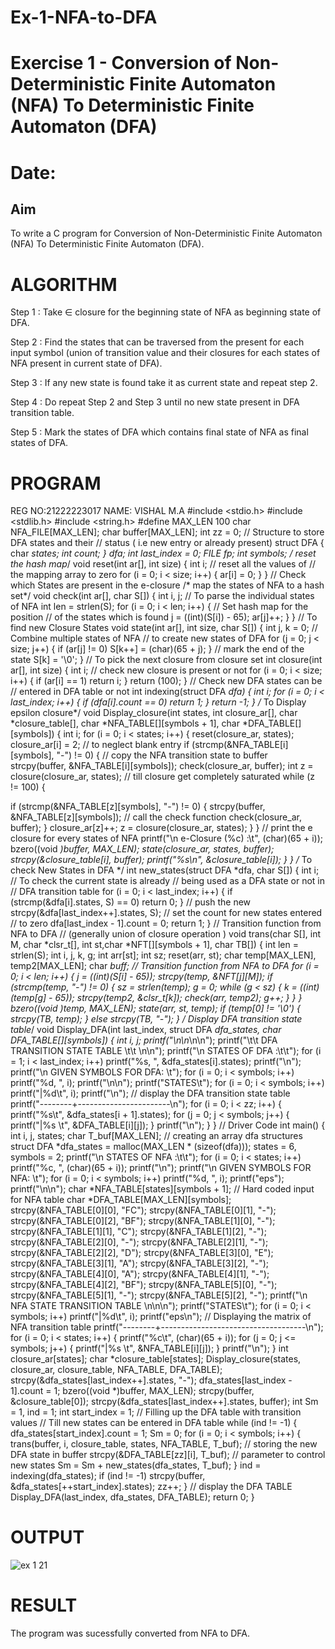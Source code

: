 
# Ex-1-NFA-to-DFA
# Exercise 1 - Conversion of Non-Deterministic Finite Automaton (NFA) To Deterministic Finite Automaton (DFA)

# Date: 
## Aim
To write a C program for Conversion of Non-Deterministic Finite Automaton (NFA) To 
Deterministic Finite Automaton (DFA).
# ALGORITHM
Step 1 : Take ∈ closure for the beginning state of NFA as beginning state of DFA. 

Step 2 : Find the states that can be traversed from the present for each input symbol (union of 
transition value and their closures for each states of NFA present in current state of DFA). 

Step 3 : If any new state is found take it as current state and repeat step 2. 

Step 4 : Do repeat Step 2 and Step 3 until no new state present in DFA transition table. 

Step 5 : Mark the states of DFA which contains final state of NFA as final states of DFA.
# PROGRAM
REG NO:21222223017
NAME:   VISHAL M.A
#include <stdio.h>
#include <stdlib.h>
#include <string.h>
#define MAX_LEN 100
char NFA_FILE[MAX_LEN];
char buffer[MAX_LEN];
int zz = 0;
// Structure to store DFA states and their
// status ( i.e new entry or already present)
struct DFA {
 char *states;
 int count;
} dfa;
int last_index = 0;
FILE *fp;
int symbols;
/* reset the hash map*/
void reset(int ar[], int size) {
 int i;
 // reset all the values of
 // the mapping array to zero
 for (i = 0; i < size; i++) {
 ar[i] = 0;
 }
}
// Check which States are present in the e-closure
/* map the states of NFA to a hash set*/
void check(int ar[], char S[]) {
 int i, j;
 // To parse the individual states of NFA
 int len = strlen(S);
 for (i = 0; i < len; i++) {
 // Set hash map for the position
 // of the states which is found
 j = ((int)(S[i]) - 65);
 ar[j]++;
 }
}
// To find new Closure States
void state(int ar[], int size, char S[]) {
 int j, k = 0;
 // Combine multiple states of NFA
 // to create new states of DFA
 for (j = 0; j < size; j++) {
 if (ar[j] != 0)
 S[k++] = (char)(65 + j);
 }
 // mark the end of the state
 S[k] = '\0';
}
// To pick the next closure from closure set
int closure(int ar[], int size) {
 int i;
 // check new closure is present or not
 for (i = 0; i < size; i++) {
 if (ar[i] == 1)
 return i;
 }
 return (100);
}
// Check new DFA states can be
// entered in DFA table or not
int indexing(struct DFA *dfa) {
 int i;
 for (i = 0; i < last_index; i++) {
 if (dfa[i].count == 0)
 return 1;
 }
 return -1;
}
/* To Display epsilon closure*/
void Display_closure(int states, int closure_ar[],
 char *closure_table[],
 char *NFA_TABLE[][symbols + 1],
 char *DFA_TABLE[][symbols]) {
 int i;
 for (i = 0; i < states; i++) {
 reset(closure_ar, states);
 closure_ar[i] = 2;
 // to neglect blank entry
 if (strcmp(&NFA_TABLE[i][symbols], "-") != 0) {
 // copy the NFA transition state to buffer
 strcpy(buffer, &NFA_TABLE[i][symbols]);
 check(closure_ar, buffer);
 int z = closure(closure_ar, states);
 // till closure get completely saturated
 while (z != 100)
 {
 	
 if (strcmp(&NFA_TABLE[z][symbols], "-") != 0) {
 strcpy(buffer, &NFA_TABLE[z][symbols]);
 // call the check function
 check(closure_ar, buffer);
 }
 closure_ar[z]++;
 z = closure(closure_ar, states);
 }
 }
 // print the e closure for every states of NFA
 printf("\n e-Closure (%c) :\t", (char)(65 + i));
 bzero((void *)buffer, MAX_LEN);
 state(closure_ar, states, buffer);
 strcpy(&closure_table[i], buffer);
 printf("%s\n", &closure_table[i]);
 }
}
/* To check New States in DFA */
int new_states(struct DFA *dfa, char S[]) {
 int i;
 // To check the current state is already
 // being used as a DFA state or not in
 // DFA transition table
 for (i = 0; i < last_index; i++) {
 if (strcmp(&dfa[i].states, S) == 0)
 return 0;
 }
 // push the new
 strcpy(&dfa[last_index++].states, S);
 // set the count for new states entered
 // to zero
 dfa[last_index - 1].count = 0;
 return 1;
}
// Transition function from NFA to DFA
// (generally union of closure operation )
void trans(char S[], int M, char *clsr_t[], int st,char *NFT[][symbols + 1], char TB[]) {
 int len = strlen(S);
 int i, j, k, g;
 int arr[st];
 int sz;
 reset(arr, st);
 char temp[MAX_LEN], temp2[MAX_LEN];
 char *buff;
 // Transition function from NFA to DFA
 for (i = 0; i < len; i++) {
 j = ((int)(S[i] - 65));
 strcpy(temp, &NFT[j][M]);
 if (strcmp(temp, "-") != 0) {
 sz = strlen(temp);
 g = 0;
 while (g < sz) {
 k = ((int)(temp[g] - 65));
 strcpy(temp2, &clsr_t[k]);
 check(arr, temp2);
 g++;
 }
 }
 }
 bzero((void *)temp, MAX_LEN);
 state(arr, st, temp);
 if (temp[0] != '\0') {
 strcpy(TB, temp);
 } else
 strcpy(TB, "-");
}
/* Display DFA transition state table*/
void Display_DFA(int last_index, struct DFA *dfa_states,
 char *DFA_TABLE[][symbols]) {
 int i, j;
 printf("\n\n**\n\n");
 printf("\t\t DFA TRANSITION STATE TABLE \t\t \n\n");
 printf("\n STATES OF DFA :\t\t");
 for (i = 1; i < last_index; i++)
 printf("%s, ", &dfa_states[i].states);
  printf("\n");
 printf("\n GIVEN SYMBOLS FOR DFA: \t");
 for (i = 0; i < symbols; i++)
 printf("%d, ", i);
 printf("\n\n");
 printf("STATES\t");
 for (i = 0; i < symbols; i++)
 printf("|%d\t", i);
 printf("\n");
 // display the DFA transition state table
 printf("--------+-----------------------\n");
 for (i = 0; i < zz; i++) {
 printf("%s\t", &dfa_states[i + 1].states);
 for (j = 0; j < symbols; j++) {
 printf("|%s \t", &DFA_TABLE[i][j]);
 }
 printf("\n");
 }
}
// Driver Code
int main() {
 int i, j, states;
 char T_buf[MAX_LEN];
 // creating an array dfa structures
 struct DFA *dfa_states = malloc(MAX_LEN * (sizeof(dfa)));
 states = 6, symbols = 2;
 printf("\n STATES OF NFA :\t\t");
 for (i = 0; i < states; i++)
 printf("%c, ", (char)(65 + i));
 printf("\n");
 printf("\n GIVEN SYMBOLS FOR NFA: \t");
 for (i = 0; i < symbols; i++)
 printf("%d, ", i);
 printf("eps");
 printf("\n\n");
char *NFA_TABLE[states][symbols + 1];
 // Hard coded input for NFA table
 char *DFA_TABLE[MAX_LEN][symbols];
 strcpy(&NFA_TABLE[0][0], "FC");
 strcpy(&NFA_TABLE[0][1], "-");
 strcpy(&NFA_TABLE[0][2], "BF");
 strcpy(&NFA_TABLE[1][0], "-");
 strcpy(&NFA_TABLE[1][1], "C");
 strcpy(&NFA_TABLE[1][2], "-");
 strcpy(&NFA_TABLE[2][0], "-");
 strcpy(&NFA_TABLE[2][1], "-");
 strcpy(&NFA_TABLE[2][2], "D");
 strcpy(&NFA_TABLE[3][0], "E");
 strcpy(&NFA_TABLE[3][1], "A");
 strcpy(&NFA_TABLE[3][2], "-");
 strcpy(&NFA_TABLE[4][0], "A");
 strcpy(&NFA_TABLE[4][1], "-");
 strcpy(&NFA_TABLE[4][2], "BF");
 strcpy(&NFA_TABLE[5][0], "-");
 strcpy(&NFA_TABLE[5][1], "-");
 strcpy(&NFA_TABLE[5][2], "-");
 printf("\n NFA STATE TRANSITION TABLE \n\n\n");
 printf("STATES\t");
 for (i = 0; i < symbols; i++)
 printf("|%d\t", i);
 printf("eps\n");
 // Displaying the matrix of NFA transition table
 printf("--------+------------------------------------\n");
 for (i = 0; i < states; i++) {
 printf("%c\t", (char)(65 + i));
 for (j = 0; j <= symbols; j++) {
 printf("|%s \t", &NFA_TABLE[i][j]);
 }
 printf("\n");
 }
 int closure_ar[states];
 char *closure_table[states];
 Display_closure(states, closure_ar, closure_table, NFA_TABLE, DFA_TABLE);
 strcpy(&dfa_states[last_index++].states, "-");
 dfa_states[last_index - 1].count = 1;
 bzero((void *)buffer, MAX_LEN);
 strcpy(buffer, &closure_table[0]);
 strcpy(&dfa_states[last_index++].states, buffer);
 int Sm = 1, ind = 1;
 int start_index = 1;
 // Filling up the DFA table with transition values
 // Till new states can be entered in DFA table
 while (ind != -1) {
 dfa_states[start_index].count = 1;
 Sm = 0;
 for (i = 0; i < symbols; i++) {
 trans(buffer, i, closure_table, states, NFA_TABLE, T_buf);
 // storing the new DFA state in buffer
 strcpy(&DFA_TABLE[zz][i], T_buf);
 // parameter to control new states
 Sm = Sm + new_states(dfa_states, T_buf);
 }
 ind = indexing(dfa_states);
 if (ind != -1)
 strcpy(buffer, &dfa_states[++start_index].states);
 zz++;
 }
 // display the DFA TABLE
 Display_DFA(last_index, dfa_states, DFA_TABLE);
 return 0;
}
# OUTPUT 
![ex 1 21](https://github.com/vishal21004/Ex-1-NFA-to-DFA/assets/119560110/6c529ec7-e876-4a10-abac-b5c7e8a95088)

# RESULT
The program was sucessfully converted from NFA to DFA.

